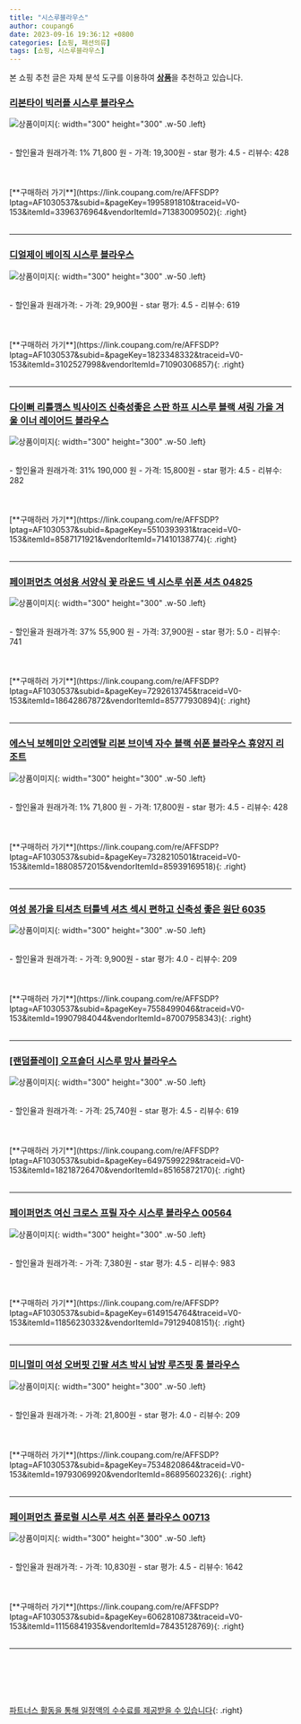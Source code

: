 ```yaml
---
title: "시스루블라우스"
author: coupang6
date: 2023-09-16 19:36:12 +0800
categories: [쇼핑, 패션의류]
tags: [쇼핑, 시스루블라우스]
---
```


본 쇼핑 추천 글은 자체 분석 도구를 이용하여 [**상품**](https://link.coupang.com/a/bao1ui)을 추천하고 있습니다.

### [리본타이 빅러플 시스루 블라우스](https://link.coupang.com/re/AFFSDP?lptag=AF1030537&subid=&pageKey=1995891810&traceid=V0-153&itemId=3396376964&vendorItemId=71383009502)

![상품이미지](https://thumbnail10.coupangcdn.com/thumbnails/remote/230x230ex/image/vendor_inventory/31d1/d4213b68fcf0312f5c391619af8aab28a4a579e6fa9f3eac3bb812f8e0a0.PNG){: width="300" height="300" .w-50 .left}


<br>
- 할인율과 원래가격: 1%  71,800   원
- 가격: 19,300원
- star 평가: 4.5
- 리뷰수: 428
<br>
<br>
<br>
<br>
[**구매하러 가기**](https://link.coupang.com/re/AFFSDP?lptag=AF1030537&subid=&pageKey=1995891810&traceid=V0-153&itemId=3396376964&vendorItemId=71383009502){: .right}
<br>
<br>

---

### [디얼제이 베이직 시스루 블라우스](https://link.coupang.com/re/AFFSDP?lptag=AF1030537&subid=&pageKey=1823348332&traceid=V0-153&itemId=3102527998&vendorItemId=71090306857)

![상품이미지](https://thumbnail10.coupangcdn.com/thumbnails/remote/230x230ex/image/vendor_inventory/4939/4cb4d80d0320a206f8989e2aebe44cb2544d09a2ea42eb7c3f26ddc52aa1.jpg){: width="300" height="300" .w-50 .left}


<br>
- 할인율과 원래가격: 
- 가격: 29,900원
- star 평가: 4.5
- 리뷰수: 619
<br>
<br>
<br>
<br>
[**구매하러 가기**](https://link.coupang.com/re/AFFSDP?lptag=AF1030537&subid=&pageKey=1823348332&traceid=V0-153&itemId=3102527998&vendorItemId=71090306857){: .right}
<br>
<br>

---

### [다이뻐 리틀깽스 빅사이즈 신축성좋은 스판 하프 시스루 블랙 셔링 가을 겨울 이너 레이어드 블라우스](https://link.coupang.com/re/AFFSDP?lptag=AF1030537&subid=&pageKey=5510393931&traceid=V0-153&itemId=8587171921&vendorItemId=71410138774)

![상품이미지](https://thumbnail9.coupangcdn.com/thumbnails/remote/230x230ex/image/vendor_inventory/05a8/c80e7a0f33fc2b732b61e22777c5166dce0ccd2d7d540f7bfa66cd253741.jpg){: width="300" height="300" .w-50 .left}


<br>
- 할인율과 원래가격: 31%  190,000   원
- 가격: 15,800원
- star 평가: 4.5
- 리뷰수: 282
<br>
<br>
<br>
<br>
[**구매하러 가기**](https://link.coupang.com/re/AFFSDP?lptag=AF1030537&subid=&pageKey=5510393931&traceid=V0-153&itemId=8587171921&vendorItemId=71410138774){: .right}
<br>
<br>

---

### [페이퍼먼츠 여성용 서양식 꽃 라운드 넥 시스루 쉬폰 셔츠 04825](https://link.coupang.com/re/AFFSDP?lptag=AF1030537&subid=&pageKey=7292613745&traceid=V0-153&itemId=18642867872&vendorItemId=85777930894)

![상품이미지](https://thumbnail8.coupangcdn.com/thumbnails/remote/230x230ex/image/retail/images/2023/04/25/14/5/97bba26a-c983-410e-ac78-bbd70bb72437.jpg){: width="300" height="300" .w-50 .left}


<br>
- 할인율과 원래가격: 37%  55,900   원
- 가격: 37,900원
- star 평가: 5.0
- 리뷰수: 741
<br>
<br>
<br>
<br>
[**구매하러 가기**](https://link.coupang.com/re/AFFSDP?lptag=AF1030537&subid=&pageKey=7292613745&traceid=V0-153&itemId=18642867872&vendorItemId=85777930894){: .right}
<br>
<br>

---

### [에스닉 보헤미안 오리엔탈 리본 브이넥 자수 블랙 쉬폰 블라우스 휴양지 리조트](https://link.coupang.com/re/AFFSDP?lptag=AF1030537&subid=&pageKey=7328210501&traceid=V0-153&itemId=18808572015&vendorItemId=85939169518)

![상품이미지](https://thumbnail10.coupangcdn.com/thumbnails/remote/230x230ex/image/vendor_inventory/41d3/82eaed79c81c9bc9167e8dc3e92fc899d5e6ce2531e4ed731ccdab23e5c3.jpg){: width="300" height="300" .w-50 .left}


<br>
- 할인율과 원래가격: 1%  71,800   원
- 가격: 17,800원
- star 평가: 4.5
- 리뷰수: 428
<br>
<br>
<br>
<br>
[**구매하러 가기**](https://link.coupang.com/re/AFFSDP?lptag=AF1030537&subid=&pageKey=7328210501&traceid=V0-153&itemId=18808572015&vendorItemId=85939169518){: .right}
<br>
<br>

---

### [여성 봄가을 티셔츠 터틀넥 셔츠 섹시 편하고 신축성 좋은 원단 6035](https://link.coupang.com/re/AFFSDP?lptag=AF1030537&subid=&pageKey=7558499046&traceid=V0-153&itemId=19907984044&vendorItemId=87007958343)

![상품이미지](https://thumbnail6.coupangcdn.com/thumbnails/remote/230x230ex/image/vendor_inventory/ce97/3f05ee9343f24b9e5a6ffad9433734cbcb35c58a20912aa97bf4e16993f4.jpg){: width="300" height="300" .w-50 .left}


<br>
- 할인율과 원래가격: 
- 가격: 9,900원
- star 평가: 4.0
- 리뷰수: 209
<br>
<br>
<br>
<br>
[**구매하러 가기**](https://link.coupang.com/re/AFFSDP?lptag=AF1030537&subid=&pageKey=7558499046&traceid=V0-153&itemId=19907984044&vendorItemId=87007958343){: .right}
<br>
<br>

---

### [[랜덤플레이] 오프숄더 시스루 망사 블라우스](https://link.coupang.com/re/AFFSDP?lptag=AF1030537&subid=&pageKey=6497599229&traceid=V0-153&itemId=18218726470&vendorItemId=85165872170)

![상품이미지](https://thumbnail10.coupangcdn.com/thumbnails/remote/230x230ex/image/vendor_inventory/4ef0/833ce9fc803c89a47373bc6cf39bb585607cd1dddab70a64025bc5dd9f44.jpg){: width="300" height="300" .w-50 .left}


<br>
- 할인율과 원래가격: 
- 가격: 25,740원
- star 평가: 4.5
- 리뷰수: 619
<br>
<br>
<br>
<br>
[**구매하러 가기**](https://link.coupang.com/re/AFFSDP?lptag=AF1030537&subid=&pageKey=6497599229&traceid=V0-153&itemId=18218726470&vendorItemId=85165872170){: .right}
<br>
<br>

---

### [페이퍼먼츠 여신 크로스 프릴 자수 시스루 블라우스 00564](https://link.coupang.com/re/AFFSDP?lptag=AF1030537&subid=&pageKey=6149154764&traceid=V0-153&itemId=11856230332&vendorItemId=79129408151)

![상품이미지](https://thumbnail10.coupangcdn.com/thumbnails/remote/230x230ex/image/retail/images/2021/10/28/18/2/33e726ea-3971-4938-b99a-960c308ccef9.jpg){: width="300" height="300" .w-50 .left}


<br>
- 할인율과 원래가격: 
- 가격: 7,380원
- star 평가: 4.5
- 리뷰수: 983
<br>
<br>
<br>
<br>
[**구매하러 가기**](https://link.coupang.com/re/AFFSDP?lptag=AF1030537&subid=&pageKey=6149154764&traceid=V0-153&itemId=11856230332&vendorItemId=79129408151){: .right}
<br>
<br>

---

### [미니멀미 여성 오버핏 긴팔 셔츠 박시 남방 루즈핏 롱 블라우스](https://link.coupang.com/re/AFFSDP?lptag=AF1030537&subid=&pageKey=7534820864&traceid=V0-153&itemId=19793069920&vendorItemId=86895602326)

![상품이미지](https://thumbnail6.coupangcdn.com/thumbnails/remote/230x230ex/image/vendor_inventory/0e1e/50d8780ccb31a6fc2500d0e381153410415b10aa0fa34e0dc16c14f9f55f.jpg){: width="300" height="300" .w-50 .left}


<br>
- 할인율과 원래가격: 
- 가격: 21,800원
- star 평가: 4.0
- 리뷰수: 209
<br>
<br>
<br>
<br>
[**구매하러 가기**](https://link.coupang.com/re/AFFSDP?lptag=AF1030537&subid=&pageKey=7534820864&traceid=V0-153&itemId=19793069920&vendorItemId=86895602326){: .right}
<br>
<br>

---

### [페이퍼먼츠 플로럴 시스루 셔츠 쉬폰 블라우스 00713](https://link.coupang.com/re/AFFSDP?lptag=AF1030537&subid=&pageKey=6062810873&traceid=V0-153&itemId=11156841935&vendorItemId=78435128769)

![상품이미지](https://thumbnail10.coupangcdn.com/thumbnails/remote/230x230ex/image/retail/images/2021/08/30/12/5/c176f96b-8c8a-4e16-a4eb-6f4f230d850d.jpg){: width="300" height="300" .w-50 .left}


<br>
- 할인율과 원래가격: 
- 가격: 10,830원
- star 평가: 4.5
- 리뷰수: 1642
<br>
<br>
<br>
<br>
[**구매하러 가기**](https://link.coupang.com/re/AFFSDP?lptag=AF1030537&subid=&pageKey=6062810873&traceid=V0-153&itemId=11156841935&vendorItemId=78435128769){: .right}
<br>
<br>

---
<br><br><br><br><br> [파트너스 활동을 통해 일정액의 수수료를 제공받을 수 있습니다](https://link.coupang.com/a/bao1ui){: .right}
